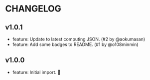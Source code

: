 
# CHANGELOG

## v1.0.1

* feature: Update to latest computing JSON. (#2 by @aokumasan)
* feature: Add some badges to README. (#1 by @o108minmin)

## v1.0.0

* feature: Initial import. :tada:
